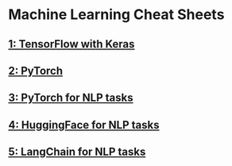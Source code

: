 # Machine Learning Cheat Sheets

## [1: TensorFlow with Keras](https://nbviewer.org/github/isi22/Cheat_Sheets/blob/main/CS_Keras.ipynb)

## [2: PyTorch](https://nbviewer.org/github/isi22/Cheat_Sheets/blob/main/CS_PyTorch.ipynb)

## [3: PyTorch for NLP tasks](https://nbviewer.org/github/isi22/Cheat_Sheets/blob/main/CS_PyTorch_NLP.ipynb)

## [4: HuggingFace for NLP tasks](https://nbviewer.org/github/isi22/Cheat_Sheets/blob/main/CS_HuggingFace.ipynb)

## [5: LangChain for NLP tasks](https://nbviewer.org/github/isi22/Cheat_Sheets/blob/main/CS_LangChain.ipynb)
